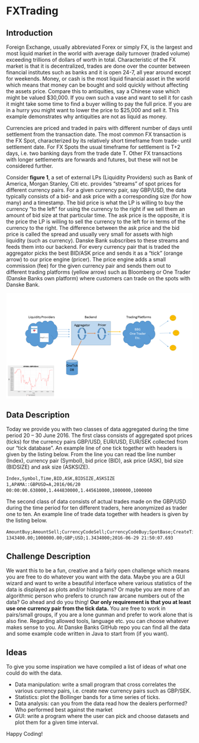 # FXTrading 

## Introduction
Foreign Exchange, usually abbreviated Forex or simply FX, is the largest and most liquid market in the world with average daily turnover (traded volume) exceeding trillions of dollars of worth in total. Characteristic of the FX market is that it is decentralized, trades are done over the counter between financial institutes such as banks and it is open 24-7, all year around except for weekends. Money, or cash is the most liquid financial asset in the world which means that money can be bought and sold quickly without affecting the assets price. Compare this to antiquities, say a Chinese vase which might be valued $30,000. If you own such a vase and want to sell it for cash it might take some time to find a buyer willing to pay the full price. If you are in a hurry you might want to lower the price to $25,000 and sell it. This example demonstrates why antiquities are not as liquid as money.

Currencies are priced and traded in pairs with different number of days until settlement from the transaction date. The most common FX transaction is the FX Spot, characterized by its relatively short timeframe from trade- until settlement date.  For FX Spots the usual timeframe for settlement is T+2 days, i.e. two banking days from the trade date T. Other FX transactions with longer settlements are forwards and futures, but these will not be considered further. 

Consider **figure 1**, a set of external LPs (Liquidity Providers) such as Bank of America, Morgan Stanley, Citi etc. provides “streams” of spot prices for different currency pairs. For a given currency pair, say GBP/USD, the data typically consists of a bid- and ask price with a corresponding size (for how many) and a timestamp. The bid price is what the LP is willing to buy the currency “to the left” for using the currency to the right if we sell them an amount of bid size at that particular time. The ask price is the opposite, it is the price the LP is willing to sell the currency to the left for in terms of the currency to the right. The difference between the ask price and the bid price is called the spread and usually very small for assets with high liquidity (such as currency). 
Danske Bank subscribes to these streams and feeds them into our backend. For every currency pair that is traded the aggregator picks the best BID/ASK price and sends it as a “tick” (orange arrow) to our price engine (pricer). The price engine adds a small commission (fee) for the given currency pair and sends them out to different trading platforms (yellow arrow) such as Bloomberg or One Trader (Danske Banks own platform) where customers can trade on the spots with Danske Bank.

![alt text](https://github.com/DanskeBank/FXTradingStudentChallenge/blob/master/Progstuga_flowchart.png "Figure 1")

## Data Description
Today we provide you with two classes of data aggregated during the time period 20 – 30 June 2016. The first class consists of aggregated spot prices (ticks) for the currency pairs GBP/USD, EUR/USD, EUR/SEK collected from our “tick database”. An example line of one tick together with headers is given by the listing below. From the line you can read tbe line number (Index), currency pair (Symbol), bid price (BID), ask price (ASK), bid size (BIDSIZE) and ask size (ASKSIZE).

```
Index,Symbol,Time,BID,ASK,BIDSIZE,ASKSIZE
1,APAMA::GBPUSD=A,2016/06/20 00:00:00.638000,1.444830000,1.445610000,1000000,1000000
```
 The second class of data consists of actual trades made on the GBP/USD during the time period for ten different traders, here anonymized as trader one to ten. An example line of trade data together with headers is given by the listing below. 
 ```
AmountBuy;AmountSell;CurrencyCodeSell;CurrencyCodeBuy;SpotBase;CreateTime
1343400.00;1000000.00;GBP;USD;1.3434000;2016-06-29 21:50:07.693
```
 
## Challenge Description
We want this to be a fun, creative and a fairly open challenge which means you are free to do whatever you want with the data. Maybe you are a GUI wizard and want to write a beautiful interface where various statistics of the data is displayed as plots and/or histograms? Or maybe you are more of an algorithmic person who prefers to crunch raw arcane numbers out of the data? Go ahead and do you thing! **Our only requirement is that you at least use one currency pair from the tick data.** You are free to work in pairs/small groups, if you are a lone gunman and prefer to work alone that is also fine. Regarding allowed tools, language etc. you can choose whatever makes sense to you. At Danske Banks GitHub repo you can find all the data and some example code written in Java to start from (if you want).

## Ideas
To give you some inspiration we have compiled a list of ideas of what one could do with the data.
- Data manipulation: write a small program that cross correlates the various currency pairs, i.e. create new currency pairs such as GBP/SEK.
- Statistics: plot the Bollinger bands for a time series of ticks.
- Data analysis: can you from the data read how the dealers performed? Who performed best against the market
- GUI: write a program where the user can pick and choose datasets and plot them for a given time interval. 

Happy Coding!



